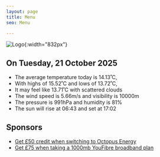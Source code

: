 ```yaml
---
layout: page
title: Menu
seo: Menu

---
```


![Logo](/images/logo.jpg){:width="832px"}

<!-- weather_marker starts -->
## On Tuesday, 21 October 2025

- The average temperature today is 14.13˚C,
- With highs of 15.52˚C and lows of 13.72˚C,
- It may feel like 13.71˚C with scattered clouds
- The wind speed is 5.66m/s and visibility is 10000m
- The pressure is 991hPa and humidity is 81%
- The sun will rise at 06:43 and set at 17:02

<!-- weather_marker ends -->

## Sponsors

- [Get £50 credit when switching to Octopus Energy](https://bit.ly/3oD1nnS)
- [Get £75 when taking a 1000mb YouFibre broadband plan](https://aklam.io/91zWhU?)
